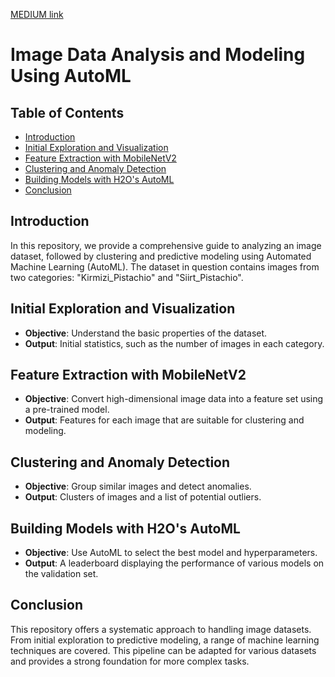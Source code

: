 [MEDIUM link](https://medium.com/@saipraneethk181200/exploratory-data-analysis-clustering-and-model-building-on-image-datasets-using-automl-ccf6b25e1189)

# Image Data Analysis and Modeling Using AutoML

## Table of Contents
- [Introduction](#introduction)
- [Initial Exploration and Visualization](#initial-exploration-and-visualization)
- [Feature Extraction with MobileNetV2](#feature-extraction-with-mobilenetv2)
- [Clustering and Anomaly Detection](#clustering-and-anomaly-detection)
- [Building Models with H2O's AutoML](#building-models-with-h2os-automl)
- [Conclusion](#conclusion)

## Introduction
In this repository, we provide a comprehensive guide to analyzing an image dataset, followed by clustering and predictive modeling using Automated Machine Learning (AutoML). The dataset in question contains images from two categories: "Kirmizi_Pistachio" and "Siirt_Pistachio".

## Initial Exploration and Visualization
- **Objective**: Understand the basic properties of the dataset.
- **Output**: Initial statistics, such as the number of images in each category.

## Feature Extraction with MobileNetV2
- **Objective**: Convert high-dimensional image data into a feature set using a pre-trained model.
- **Output**: Features for each image that are suitable for clustering and modeling.

## Clustering and Anomaly Detection
- **Objective**: Group similar images and detect anomalies.
- **Output**: Clusters of images and a list of potential outliers.

## Building Models with H2O's AutoML
- **Objective**: Use AutoML to select the best model and hyperparameters.
- **Output**: A leaderboard displaying the performance of various models on the validation set.

## Conclusion
This repository offers a systematic approach to handling image datasets. From initial exploration to predictive modeling, a range of machine learning techniques are covered. This pipeline can be adapted for various datasets and provides a strong foundation for more complex tasks.
